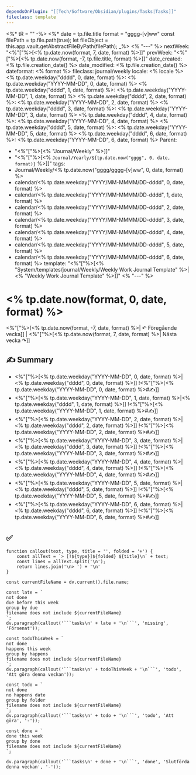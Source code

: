 ```yaml
---
dependsOnPlugin: "[[Tech/Software/Obsidian/plugins/Tasks|Tasks]]"
fileclass: template
---
```

<%* tR = "" -%>
<%*
	date = tp.file.title
	format = "gggg-[v]ww"
	const filePath = tp.file.path(true);
	let fileObject = this.app.vault.getAbstractFileByPath(filePath);
_%>
<% "---" %>
nextWeek: "<%"["%>[<% tp.date.now(format, 7, date, format) %>]]"
prevWeek: "<%"["%>[<% tp.date.now(format, -7, tp.file.title, format) %>]]"
date_created: <% tp.file.creation_date() %>
date_modified: <% tp.file.creation_date() %>
dateformat: <% format %>
fileclass: journal/weekly
locale: <% locale %>
<% tp.date.weekday("dddd", 0, date, format) %>: <% tp.date.weekday("YYYY-MM-DD", 0, date, format) %>
<% tp.date.weekday("dddd", 1, date, format) %>: <% tp.date.weekday("YYYY-MM-DD", 1, date, format) %>
<% tp.date.weekday("dddd", 2, date, format) %>: <% tp.date.weekday("YYYY-MM-DD", 2, date, format) %>
<% tp.date.weekday("dddd", 3, date, format) %>: <% tp.date.weekday("YYYY-MM-DD", 3, date, format) %>
<% tp.date.weekday("dddd", 4, date, format) %>: <% tp.date.weekday("YYYY-MM-DD", 4, date, format) %>
<% tp.date.weekday("dddd", 5, date, format) %>: <% tp.date.weekday("YYYY-MM-DD", 5, date, format) %>
<% tp.date.weekday("dddd", 6, date, format) %>: <% tp.date.weekday("YYYY-MM-DD", 6, date, format) %>
Parent:
- "<%"["%>[<% "Journal/Weekly" %>]]"
- "<%"["%>[<% `Journal/Yearly/${tp.date.now("gggg", 0, date, format)}` %>]]"
tags:
- Journal/Weekly/<% tp.date.now("gggg/gggg-[v]ww", 0, date, format) %>
- calendar/<% tp.date.weekday("YYYY/MM-MMMM/DD-dddd", 0, date, format) %>
- calendar/<% tp.date.weekday("YYYY/MM-MMMM/DD-dddd", 1, date, format) %>
- calendar/<% tp.date.weekday("YYYY/MM-MMMM/DD-dddd", 2, date, format) %>
- calendar/<% tp.date.weekday("YYYY/MM-MMMM/DD-dddd", 3, date, format) %>
- calendar/<% tp.date.weekday("YYYY/MM-MMMM/DD-dddd", 4, date, format) %>
- calendar/<% tp.date.weekday("YYYY/MM-MMMM/DD-dddd", 5, date, format) %>
- calendar/<% tp.date.weekday("YYYY/MM-MMMM/DD-dddd", 6, date, format) %>
template: "<%"["%>[<% "System/templates/journal/Weekly/Weekly Work Journal Template" %>|<% "Weekly Work Journal Template" %>]]"
<% "---" %>
# <% tp.date.now(format, 0, date, format) %>

<%"["%>[<% tp.date.now(format, -7, date, format) %>| ↶ Föregående vecka]] | <%"["%>[<% tp.date.now(format, 7, date, format) %>| Nästa vecka ↷]]

## ✍️ Summary

- <%"["%>[<% tp.date.weekday("YYYY-MM-DD", 0, date, format) %>|<% tp.date.weekday("dddd", 0, date, format) %>]]
  !<%"["%>[<% tp.date.weekday("YYYY-MM-DD", 0, date, format) %>#✍️]]
- <%"["%>[<% tp.date.weekday("YYYY-MM-DD", 1, date, format) %>|<% tp.date.weekday("dddd", 1, date, format) %>]]
  !<%"["%>[<% tp.date.weekday("YYYY-MM-DD", 1, date, format) %>#✍️]]
- <%"["%>[<% tp.date.weekday("YYYY-MM-DD", 2, date, format) %>|<% tp.date.weekday("dddd", 2, date, format) %>]]
  !<%"["%>[<% tp.date.weekday("YYYY-MM-DD", 2, date, format) %>#✍️]]
- <%"["%>[<% tp.date.weekday("YYYY-MM-DD", 3, date, format) %>|<% tp.date.weekday("dddd", 3, date, format) %>]]
  !<%"["%>[<% tp.date.weekday("YYYY-MM-DD", 3, date, format) %>#✍️]]
- <%"["%>[<% tp.date.weekday("YYYY-MM-DD", 4, date, format) %>|<% tp.date.weekday("dddd", 4, date, format) %>]]
  !<%"["%>[<% tp.date.weekday("YYYY-MM-DD", 4, date, format) %>#✍️]]
- <%"["%>[<% tp.date.weekday("YYYY-MM-DD", 5, date, format) %>|<% tp.date.weekday("dddd", 5, date, format) %>]]
  !<%"["%>[<% tp.date.weekday("YYYY-MM-DD", 5, date, format) %>#✍️]]
- <%"["%>[<% tp.date.weekday("YYYY-MM-DD", 6, date, format) %>|<% tp.date.weekday("dddd", 6, date, format) %>]]
  !<%"["%>[<% tp.date.weekday("YYYY-MM-DD", 6, date, format) %>#✍️]]

## ✅

````dataviewjs
function callout(text, type, title = '', folded = '+') {
    const allText = `> [!${type}]${folded} ${title}\n` + text;
    const lines = allText.split('\n');
    return lines.join('\n> ') + '\n'
}

const currentFileName = dv.current().file.name;

const late = `
not done
due before this week
group by due
filename does not include ${currentFileName}
`;
dv.paragraph(callout('```tasks\n' + late + '\n```', 'missing', 'Försenat'));

const todoThisWeek = `
not done
happens this week
group by happens
filename does not include ${currentFileName}
`;
dv.paragraph(callout('```tasks\n' + todoThisWeek + '\n```', 'todo', 'Att göra denna veckan'));

const todo = `
not done
no happens date
group by folder
filename does not include ${currentFileName}
`;
dv.paragraph(callout('```tasks\n' + todo + '\n```', 'todo', 'Att göra', '-'));

const done = `
done this week
group by done
filename does not include ${currentFileName}
`;

dv.paragraph(callout('```tasks\n' + done + '\n```', 'done', 'Slutförda denna veckan', '-'));
````